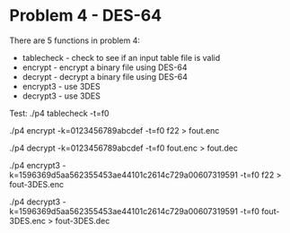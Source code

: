 # Problem 4 - DES-64

There are 5 functions in problem 4:
+ tablecheck - check to see if an input table file is valid
+ encrypt - encrypt a binary file using DES-64
+ decrypt - decrypt a binary file using DES-64
+ encrypt3 - use 3DES
+ decrypt3 - use 3DES

Test:
./p4 tablecheck -t=f0

./p4 encrypt -k=0123456789abcdef -t=f0 f22 > fout.enc

./p4 decrypt -k=0123456789abcdef -t=f0 fout.enc > fout.dec

./p4 encrypt3 -k=1596369d5aa562355453ae44101c2614c729a00607319591 -t=f0 f22 > fout-3DES.enc

./p4 decrypt3 -k=1596369d5aa562355453ae44101c2614c729a00607319591 -t=f0 fout-3DES.enc > fout-3DES.dec